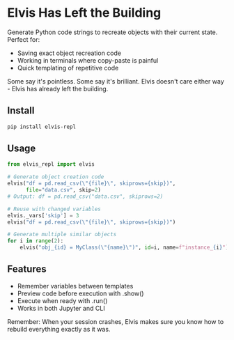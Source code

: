 # Elvis Has Left the Building

Generate Python code strings to recreate objects with their current state. Perfect for:
- Saving exact object recreation code
- Working in terminals where copy-paste is painful
- Quick templating of repetitive code
  
Some say it's pointless. Some say it's brilliant. Elvis doesn't care either way - Elvis has already left the building.

## Install
```bash
pip install elvis-repl
```

## Usage
```python
from elvis_repl import elvis

# Generate object creation code
elvis("df = pd.read_csv(\"{file}\", skiprows={skip})", 
      file="data.csv", skip=2)
# Output: df = pd.read_csv("data.csv", skiprows=2)

# Reuse with changed variables
elvis._vars['skip'] = 3
elvis("df = pd.read_csv(\"{file}\", skiprows={skip})")

# Generate multiple similar objects
for i in range(2):
    elvis("obj_{id} = MyClass(\"{name}\")", id=i, name=f"instance_{i}")
```

## Features
- Remember variables between templates
- Preview code before execution with .show()
- Execute when ready with .run()
- Works in both Jupyter and CLI

Remember: When your session crashes, Elvis makes sure you know how to rebuild everything exactly as it was.